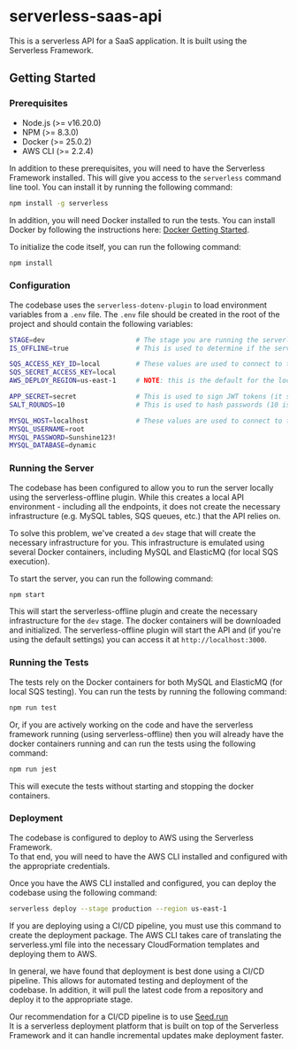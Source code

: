 # serverless-saas-api

This is a serverless API for a SaaS application. It is built using the Serverless Framework.

## Getting Started

### Prerequisites

* Node.js (>= v16.20.0)
* NPM (>= 8.3.0)
* Docker (>= 25.0.2)
* AWS CLI (>= 2.2.4)

In addition to these prerequisites, you will need to have the Serverless Framework installed.
This will give you access to the `serverless` command line tool.
You can install it by running the following command:

```bash
npm install -g serverless
```

In addition, you will need Docker installed to run the tests. 
You can install Docker by following the instructions here: [Docker Getting Started](https://docs.docker.com/get-docker/).

To initialize the code itself, you can run the following command:

```bash
npm install
```

### Configuration

The codebase uses the `serverless-dotenv-plugin` to load environment variables from a `.env` file.
The `.env` file should be created in the root of the project and should contain the following variables:

```bash
STAGE=dev                       # The stage you are running the serverless API in
IS_OFFLINE=true                 # This is used to determine if the serverless API is running locally  

SQS_ACCESS_KEY_ID=local         # These values are used to connect to the local ElasticMQ instance
SQS_SECRET_ACCESS_KEY=local
AWS_DEPLOY_REGION=us-east-1     # NOTE: this is the default for the local system - production can be different

APP_SECRET=secret               # This is used to sign JWT tokens (it should not be "secret" in production)
SALT_ROUNDS=10                  # This is used to hash passwords (10 is a good default value)

MYSQL_HOST=localhost            # These values are used to connect to the local MySQL instance
MYSQL_USERNAME=root
MYSQL_PASSWORD=Sunshine123!
MYSQL_DATABASE=dynamic
```


### Running the Server

The codebase has been configured to allow you to run the server locally using the serverless-offline plugin.
While this creates a local API environment - including all the endpoints, it does not create the necessary infrastructure 
(e.g. MySQL tables, SQS queues, etc.) that the API relies on.

To solve this problem, we've created a `dev` stage that will create the necessary infrastructure for you.
This infrastructure is emulated using several Docker containers, including MySQL and ElasticMQ (for local SQS execution).

To start the server, you can run the following command:

```bash
npm start
```

This will start the serverless-offline plugin and create the necessary infrastructure for the `dev` stage.
The docker containers will be downloaded and initialized.  The serverless-offline plugin will start the API and 
(if you're using the default settings) you can access it at `http://localhost:3000`.


### Running the Tests

The tests rely on the Docker containers for both MySQL and ElasticMQ (for local SQS testing). You can run the tests by running the following command:

```bash
npm run test
```

Or, if you are actively working on the code and have the serverless framework running (using serverless-offline) then you will already have the docker containers running and can run the tests using the following command:

```bash
npm run jest
```

This will execute the tests without starting and stopping the docker containers.

### Deployment

The codebase is configured to deploy to AWS using the Serverless Framework.  
To that end, you will need to have the AWS CLI installed and configured with the appropriate credentials.

Once you have the AWS CLI installed and configured, you can deploy the codebase using the following command:

```bash
serverless deploy --stage production --region us-east-1
```

If you are deploying using a CI/CD pipeline, you must use this command to create the deployment package.
The AWS CLI takes care of translating the serverless.yml file into the necessary CloudFormation templates and deploying them to AWS.

In general, we have found that deployment is best done using a CI/CD pipeline.  This allows for automated testing and deployment of the codebase.
In addition, it will pull the latest code from a repository and deploy it to the appropriate stage.

Our recommendation for a CI/CD pipeline is to use [Seed.run](https://seed.run/)  
It is a serverless deployment platform that is built on top of the Serverless Framework and it can handle incremental updates
make deployment faster.

